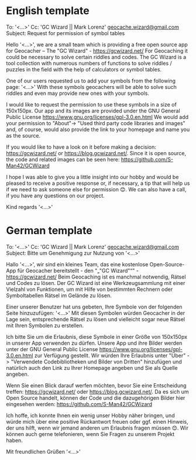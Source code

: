 # English template

To: '<...>'
Cc: 'GC Wizard || Mark Lorenz' <geocache.wizard@gmail.com>
Subject: Request for permission of symbol tables

Hello '<...>',
we are a small team which is providing a free open source app for Geocacher – The "GC Wizard" - https://gcwizard.net/
For Geocaching it could be necessary to solve certain riddles and codes. The GC Wizard is a tool collection with numerous numbers of functions to solve riddles / puzzles in the field with the help of calculators or symbol tables.

One of our users requested us to add your symbols from the following page:
'<...>'
With these symbols geocachers will be able to solve such riddles and even may provide new ones with your symbols.

I would like to request the permission to use these symbols in a size of 150x150px.
Our app and its images are provided under the GNU General Public License https://www.gnu.org/licenses/gpl-3.0.en.html
We would add your permission to "About"-> "Used third party code libraries and images" and, of course, would also provide the link to your homepage and name you as the source.

If you would like to have a look on it before making a decision: https://gcwizard.net/ or https://blog.gcwizard.net/. 
Since it is open source, the code and related images can be seen here: https://github.com/S-Man42/GCWizard

I hope I was able to give you a little insight into our hobby and would be pleased to receive a positive response or, if necessary, a tip that will help us if we need to ask someone else for permission 😊.
We can also have a call, if you have any questions on our project.

Kind regards
'<...>'


# German template

To: '<...>'
Cc: 'GC Wizard || Mark Lorenz' <geocache.wizard@gmail.com>
Subject: Bitte um Genehmigung zur Nutzung von '<...>'

Hallo '<...>',
wir sind ein kleines Team, das eine kostenlose Open-Source-App für Geocacher bereitstellt - den "„"GC Wizard"“" - https://gcwizard.net/
Beim Geocaching ist es manchmal notwendig, Rätsel und Codes zu lösen. Der GC Wizard ist eine Werkzeugsammlung mit einer Vielzahl von Funktionen, um mit Hilfe von bestimmten Rechnern oder Symboltabellen Rätsel im Gelände zu lösen.

Einer unserer Benutzer hat uns gebeten, Ihre Symbole von der folgenden Seite hinzuzufügen:
'<...>'
Mit diesen Symbolen würden Geocacher in der Lage sein, entsprechende Rätsel zu lösen und vielleicht sogar neue Rätsel mit Ihren Symbolen zu erstellen.

Ich bitte Sie um die Erlaubnis, diese Symbole in einer Größe von 150x150px in unserer App verwenden zu dürfen.
Unsere App und ihre Bilder werden unter der GNU General Public License https://www.gnu.org/licenses/gpl-3.0.en.html zur Verfügung gestellt.
Wir würden Ihre Erlaubnis unter "Über" -> "Verwendete Codebibliotheken und Bilder von Dritten" hinzufügen und natürlich auch den Link zu Ihrer Homepage angeben und Sie als Quelle angeben.

Wenn Sie einen Blick darauf werfen möchten, bevor Sie eine Entscheidung treffen: https://gcwizard.net/ oder https://blog.gcwizard.net/.
Da es sich um Open Source handelt, können der Code und die dazugehörigen Bilder hier eingesehen werden: https://github.com/S-Man42/GCWizard

Ich hoffe, ich konnte Ihnen ein wenig unser Hobby näher bringen, und würde mich über eine positive Rückantwort freuen oder ggf. einen Hinweis, der uns hilft, wenn wir jemand anderen um Erlaubnis fragen müssen 😊.
Wir können auch gerne telefonieren, wenn Sie Fragen zu unserem Projekt haben.

Mit freundlichen Grüßen
'<...>'